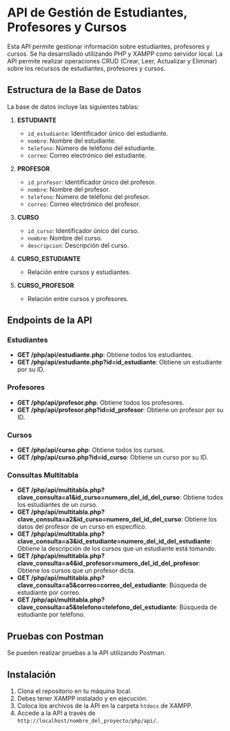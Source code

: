 # API de Gestión de Estudiantes, Profesores y Cursos

Esta API permite gestionar información sobre estudiantes, profesores y cursos. Se ha desarrollado utilizando PHP y XAMPP como servidor local. La API permite realizar operaciones CRUD (Crear, Leer, Actualizar y Eliminar) sobre los recursos de estudiantes, profesores y cursos.

## Estructura de la Base de Datos

La base de datos incluye las siguientes tablas:

1. **ESTUDIANTE**
   - `id_estudiante`: Identificador único del estudiante.
   - `nombre`: Nombre del estudiante.
   - `telefono`: Número de teléfono del estudiante.
   - `correo`: Correo electrónico del estudiante.

2. **PROFESOR**
   - `id_profesor`: Identificador único del profesor.
   - `nombre`: Nombre del profesor.
   - `telefono`: Número de teléfono del profesor.
   - `correo`: Correo electrónico del profesor.

3. **CURSO**
   - `id_curso`: Identificador único del curso.
   - `nombre`: Nombre del curso.
   - `descripcion`: Descripción del curso.

4. **CURSO_ESTUDIANTE**
   - Relación entre cursos y estudiantes.

5. **CURSO_PROFESOR**
   - Relación entre cursos y profesores.

## Endpoints de la API

### Estudiantes

- **GET /php/api/estudiante.php**: Obtiene todos los estudiantes.
- **GET /php/api/estudiante.php?id=id_estudiante**: Obtiene un estudiante por su ID.

### Profesores

- **GET /php/api/profesor.php**: Obtiene todos los profesores.
- **GET /php/api/profesor.php?id=id_profesor**: Obtiene un profesor por su ID.

### Cursos

- **GET /php/api/curso.php**: Obtiene todos los cursos.
- **GET /php/api/curso.php?id=id_curso**: Obtiene un curso por su ID.

### Consultas Multitabla

- **GET /php/api/multitabla.php?clave_consulta=a1&id_curso=numero_del_id_del_curso**: Obtiene todos los estudiantes de un curso.
- **GET /php/api/multitabla.php?clave_consulta=a2&id_curso=numero_del_id_del_curso**: Obtiene los datos del profesor de un curso en específico.
- **GET /php/api/multitabla.php?clave_consulta=a3&id_estudiante=numero_del_id_del_estudiante**: Obtiene la descripción de los cursos que un estudiante está tomando.
- **GET /php/api/multitabla.php?clave_consulta=a4&id_profesor=numero_del_id_del_profesor**: Obtiene los cursos que un profesor dicta.
- **GET /php/api/multitabla.php?clave_consulta=a5&correo=correo_del_estudiante**: Búsqueda de estudiante por correo.
- **GET /php/api/multitabla.php?clave_consulta=a5&telefono=telefono_del_estudiante**: Búsqueda de estudiante por teléfono.

## Pruebas con Postman

Se pueden realizar pruebas a la API utilizando Postman. 

## Instalación

1. Clona el repositorio en tu máquina local.
2. Debes tener XAMPP instalado y en ejecución.
3. Coloca los archivos de la API en la carpeta `htdocs` de XAMPP.
4. Accede a la API a través de `http://localhost/nombre_del_proyecto/php/api/`.


